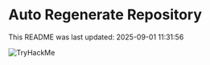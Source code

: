 # Auto Regenerate Repository

This README was last updated: 2025-09-01 11:31:56

 ![TryHackMe](https://tryhackme.com/badge/533634)